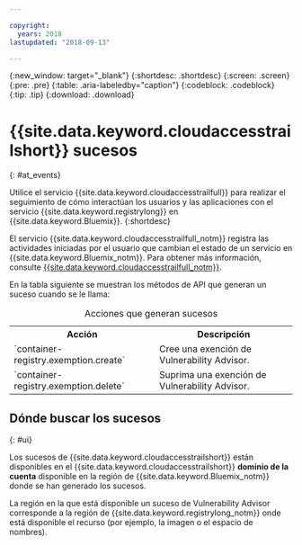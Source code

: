 ```yaml
---

copyright:
  years: 2018
lastupdated: "2018-09-13"

---
```


{:new_window: target="_blank"}
{:shortdesc: .shortdesc}
{:screen: .screen}
{:pre: .pre}
{:table: .aria-labeledby="caption"}
{:codeblock: .codeblock}
{:tip: .tip}
{:download: .download}


# {{site.data.keyword.cloudaccesstrailshort}} sucesos  
{: #at_events}

Utilice el servicio {{site.data.keyword.cloudaccesstrailfull}} para realizar el seguimiento de cómo interactúan los usuarios y las aplicaciones con el servicio {{site.data.keyword.registrylong}} en {{site.data.keyword.Bluemix}}.
{:shortdesc}

El servicio {{site.data.keyword.cloudaccesstrailfull_notm}} registra las actividades iniciadas por el usuario que cambian el estado de un servicio en {{site.data.keyword.Bluemix_notm}}.
Para obtener más información, consulte [{{site.data.keyword.cloudaccesstrailfull_notm}}](/docs/services/cloud-activity-tracker/index.html#getting-started-with-cla). 

En la tabla siguiente se muestran los métodos de API que generan un suceso cuando se le llama:

<table>
  <caption>Acciones que generan sucesos</caption>
  <tr>
    <th>Acción</th>
	  <th>Descripción</th>
  </tr>
  <tr>
    <td>`container-registry.exemption.create`</td>
	  <td>Cree una exención de Vulnerability Advisor.</td>
  </tr>
  <tr>
    <td>`container-registry.exemption.delete`</td>
	  <td>Suprima una exención de Vulnerability Advisor.</td>
  </tr>
 </table>



## Dónde buscar los sucesos
{: #ui}

Los sucesos de {{site.data.keyword.cloudaccesstrailshort}} están disponibles en el {{site.data.keyword.cloudaccesstrailshort}} **dominio de la cuenta** disponible en la región de {{site.data.keyword.Bluemix_notm}} donde se han generado los sucesos.

La región en la que está disponible un suceso de Vulnerability Advisor corresponde a la región de {{site.data.keyword.registrylong_notm}} onde está disponible el recurso (por ejemplo, la imagen o el espacio de nombres).






